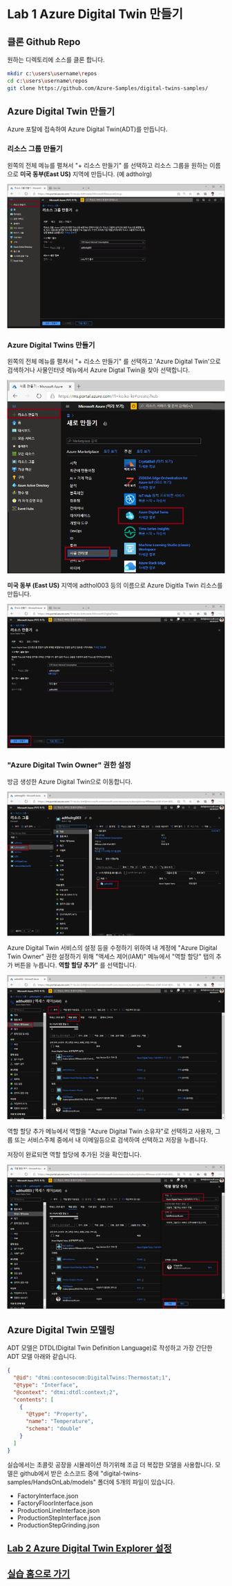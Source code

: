 # Lab 1 Azure Digital Twin 만들기

## 클론 Github Repo

원하는 디렉토리에 소스를 클론 합니다. 

``` bash
mkdir c:\users\username\repos
cd c:\users\username\repos
git clone https://github.com/Azure-Samples/digital-twins-samples/
```

## Azure Digital Twin 만들기 
Azure 포탈에 접속하여 Azure Digital Twin(ADT)를 만듭니다. 

### 리소스 그룹 만들기 

왼쪽의 전체 메뉴를 펼쳐서 "+ 리소스 만들기" 를 선택하고 리소스 그룹을 원하는 이름으로 **미국 동부(East US)** 지역에 만듭니다. (예 adtholrg)

![리소스그룹 만들기](images/adt-rg.png)

### Azure Digital Twins 만들기

왼쪽의 전체 메뉴를 펼쳐서 "+ 리소스 만들기" 를 선택하고 'Azure Digital Twin'으로 검색하거나 사물인터넷 메뉴에서 Azure Digtal Twin을 찾아 선택합니다. 

![ADT 만들기](images/adt-portal.png)

**미국 동부 (East US)** 지역에 adthol003 등의 이름으로 Azure Digitla Twin 리소스를 만듭니다. 

![ADT 만들기](images/adt-adt.png)

### "Azure Digital Twin Owner" 권한 설정

방금 생성한 Azure Digital Twin으로 이동합니다. 

![ADT 이동](images/adt-goto-adt.png)

Azure Digital Twin 서비스의 설정 등을 수정하기 위하여 내 계정에 "Azure Digital Twin Owner" 권한 설정하기 위해 "액세스 제어(IAM)" 메뉴에서 "역할 할당" 탭의 추가 버튼을 누릅니다. **역할 할당 추가"** 를 선택합니다. 

![ADT 권한](images/adt-role.png)

역할 할당 추가 메뉴에서 역할을 "Azure Digital Twin 소유자"로 선택하고 사용자, 그룹 또는 서비스주체 중에서 내 이메일등으로 검색하여 선택하고 저장을 누릅니다. 

저장이 완료되면 역할 할당에 추가된 것을 확인합니다. 

![ADT 권한추가](images/adt-add-role.png)

## Azure Digital Twin 모델링 

ADT 모델은 DTDL(Digital Twin Definition Language)로 작성하고 가장 간단한 ADT 모델 아래와 같습니다. 

``` json
{
  "@id": "dtmi:contosocom:DigitalTwins:Thermostat;1",
  "@type": "Interface",
  "@context": "dtmi:dtdl:context;2",
  "contents": [
    {
      "@type": "Property",
      "name": "Temperature",
      "schema": "double"
    }
  ]
}
```

실습에서는 초콜릿 공장을 시뮬레이션 하기위해 조금 더 복잡한 모델을 사용합니다. 모델은 github에서 받은 소스코드 중에 "digital-twins-samples/HandsOnLab/models" 폴더에 5개의 파일이 있습니다. 

* FactoryInterface.json
* FactoryFloorInterface.json
* ProductionLineInterface.json
* ProductionStepInterface.json
* ProductionStepGrinding.json

## [Lab 2 Azure Digital Twin Explorer 설정](lab2-setup-model.md)

## [실습 홈으로 가기](README.md)